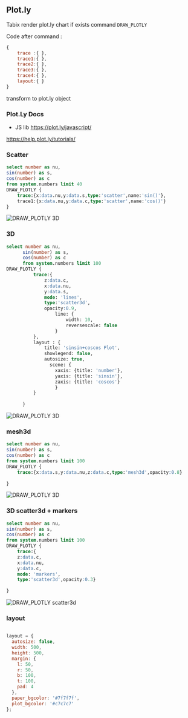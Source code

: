 ## Plot.ly 


Tabix render plot.ly chart if exists command `DRAW_PLOTLY`

Code after command :

```js
{
    trace :{ },
    trace1:{ },
    trace2:{ },
    trace3:{ },
    trace4:{ },
    layout:{ }
}
```
transform to plot.ly object 


### Plot.Ly Docs  

* JS lib https://plot.ly/javascript/

https://help.plot.ly/tutorials/



### Scatter

```sql
select number as nu,
sin(number) as s,
cos(number) as c 
from system.numbers limit 40
DRAW_PLOTLY { 
    trace:{x:data.nu,y:data.s,type:'scatter',name:'sin()'},
    trace1:{x:data.nu,y:data.c,type:'scatter',name:'cos()'}
}
```

![DRAW_PLOTLY 3D](/img/plotly_lines.png)


### 3D

```sql
select number as nu,
      sin(number) as s,
      cos(number) as c
      from system.numbers limit 100
DRAW_PLOTLY { 
          trace:{
              z:data.c,
              x:data.nu,
              y:data.s, 
              mode: 'lines',
              type:'scatter3d',
              opacity:0.9,
                  line: {
                      width: 10,
                      reversescale: false
                  }
          },
          layout : {
              title: 'sinsin+coscos Plot',
              showlegend: false,
              autosize: true,
                scene: {
                  xaxis: {title: 'number'},
                  yaxis: {title: 'sinsin'},
                  zaxis: {title: 'coscos'}
                  }
          }
         
      }
```
![DRAW_PLOTLY 3D](/img/plotly_3d_line.png)



### mesh3d
```sql
select number as nu,
sin(number) as s,
cos(number) as c 
from system.numbers limit 100
DRAW_PLOTLY { 
    trace:{x:data.s,y:data.nu,z:data.c,type:'mesh3d',opacity:0.8}
    
}
```

![DRAW_PLOTLY 3D](/img/plotly_mesh3d.png)



### 3D scatter3d + markers


```sql
select number as nu,
sin(number) as s,
cos(number) as c
from system.numbers limit 100
DRAW_PLOTLY { 
    trace:{
    z:data.c,
    x:data.nu,
    y:data.c, 
    mode: 'markers',
    type:'scatter3d',opacity:0.3}
   
}
```

![DRAW_PLOTLY scatter3d](/img/plotly_scatter3d_markers.png)



### layout 

```js 

layout = {
  autosize: false,
  width: 500,
  height: 500,
  margin: {
    l: 50,
    r: 50,
    b: 100,
    t: 100,
    pad: 4
  },
  paper_bgcolor: '#7f7f7f',
  plot_bgcolor: '#c7c7c7'
};


```